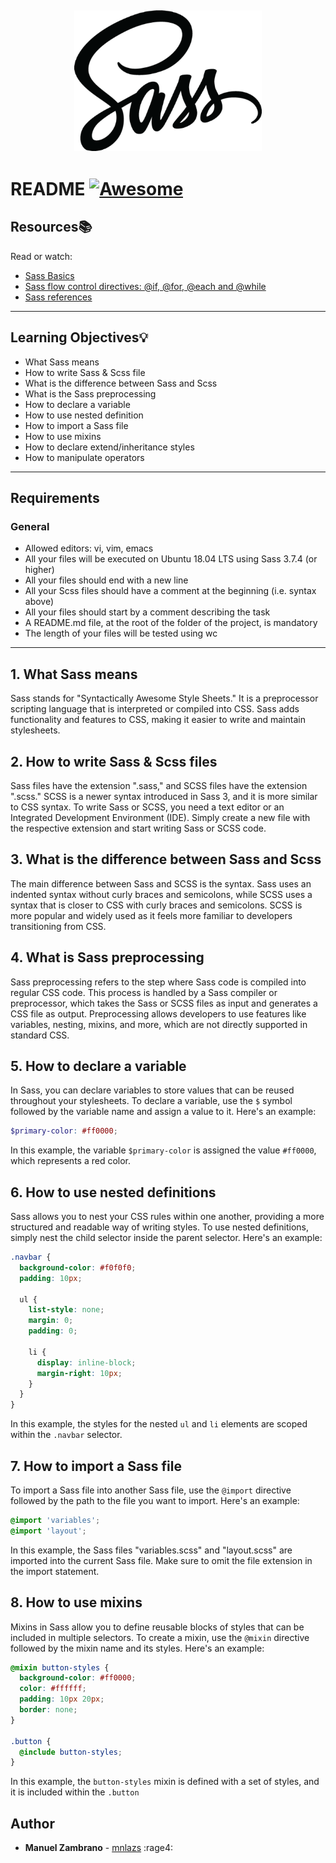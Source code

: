 <div align="center">
  <img src="sass.png" align="center" width="300" style="margin: 5px;"/>
</div>

# README [![Awesome](https://cdn.jsdelivr.net/gh/sindresorhus/awesome@d7305f38d29fed78fa85652e3a63e154dd8e8829/media/badge.svg)](https://github.com/sindresorhus/awesome#readme)

## Resources:books:
Read or watch:
* [Sass Basics](https://sass-lang.com/guide)
* [Sass flow control directives: @if, @for, @each and @while](https://sass-lang.com/documentation//at-rules/control)
* [Sass references](https://sass-lang.com/documentation/)
---

## Learning Objectives:bulb:

- What Sass means
- How to write Sass & Scss file
- What is the difference between Sass and Scss
- What is the Sass preprocessing
- How to declare a variable
- How to use nested definition
- How to import a Sass file
- How to use mixins
- How to declare extend/inheritance styles
- How to manipulate operators
---

## Requirements
### General
- Allowed editors: vi, vim, emacs
- All your files will be executed on Ubuntu 18.04 LTS using Sass 3.7.4 (or higher)
- All your files should end with a new line
- All your Scss files should have a comment at the beginning (i.e. syntax above)
- All your files should start by a comment describing the task
- A README.md file, at the root of the folder of the project, is mandatory
- The length of your files will be tested using wc

---

## 1. What Sass means
Sass stands for "Syntactically Awesome Style Sheets." It is a preprocessor scripting language that is interpreted or compiled into CSS. Sass adds functionality and features to CSS, making it easier to write and maintain stylesheets.

## 2. How to write Sass & Scss files
Sass files have the extension ".sass," and SCSS files have the extension ".scss." SCSS is a newer syntax introduced in Sass 3, and it is more similar to CSS syntax. To write Sass or SCSS, you need a text editor or an Integrated Development Environment (IDE). Simply create a new file with the respective extension and start writing Sass or SCSS code.

## 3. What is the difference between Sass and Scss
The main difference between Sass and SCSS is the syntax. Sass uses an indented syntax without curly braces and semicolons, while SCSS uses a syntax that is closer to CSS with curly braces and semicolons. SCSS is more popular and widely used as it feels more familiar to developers transitioning from CSS.

## 4. What is Sass preprocessing
Sass preprocessing refers to the step where Sass code is compiled into regular CSS code. This process is handled by a Sass compiler or preprocessor, which takes the Sass or SCSS files as input and generates a CSS file as output. Preprocessing allows developers to use features like variables, nesting, mixins, and more, which are not directly supported in standard CSS.

## 5. How to declare a variable
In Sass, you can declare variables to store values that can be reused throughout your stylesheets. To declare a variable, use the `$` symbol followed by the variable name and assign a value to it. Here's an example:

```scss
$primary-color: #ff0000;
```

In this example, the variable `$primary-color` is assigned the value `#ff0000`, which represents a red color.

## 6. How to use nested definitions
Sass allows you to nest your CSS rules within one another, providing a more structured and readable way of writing styles. To use nested definitions, simply nest the child selector inside the parent selector. Here's an example:

```scss
.navbar {
  background-color: #f0f0f0;
  padding: 10px;

  ul {
    list-style: none;
    margin: 0;
    padding: 0;

    li {
      display: inline-block;
      margin-right: 10px;
    }
  }
}
```

In this example, the styles for the nested `ul` and `li` elements are scoped within the `.navbar` selector.

## 7. How to import a Sass file
To import a Sass file into another Sass file, use the `@import` directive followed by the path to the file you want to import. Here's an example:

```scss
@import 'variables';
@import 'layout';
```

In this example, the Sass files "variables.scss" and "layout.scss" are imported into the current Sass file. Make sure to omit the file extension in the import statement.

## 8. How to use mixins
Mixins in Sass allow you to define reusable blocks of styles that can be included in multiple selectors. To create a mixin, use the `@mixin` directive followed by the mixin name and its styles. Here's an example:

```scss
@mixin button-styles {
  background-color: #ff0000;
  color: #ffffff;
  padding: 10px 20px;
  border: none;
}

.button {
  @include button-styles;
}
```

In this example, the `button-styles` mixin is defined with a set of styles, and it is included within the `.button`

## Author
- **Manuel Zambrano** - [mnlazs](https://github.com/mnlazs) :rage4:
